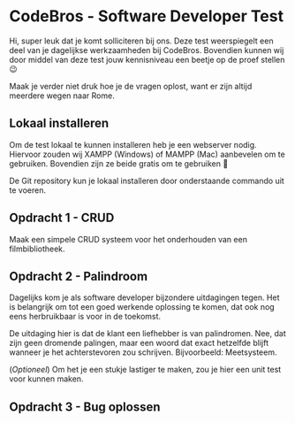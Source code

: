 # CodeBros - Software Developer Test
Hi, super leuk dat je komt solliciteren bij ons. Deze test weerspiegelt een deel van je dagelijkse werkzaamheden bij CodeBros. Bovendien kunnen wij door middel van deze test jouw kennisniveau een beetje op de proef stellen 😉

Maak je verder niet druk hoe je de vragen oplost, want er zijn altijd meerdere wegen naar Rome.

## Lokaal installeren
Om de test lokaal te kunnen installeren heb je een webserver nodig. Hiervoor zouden wij XAMPP (Windows) of MAMPP (Mac) aanbevelen om te gebruiken. Bovendien zijn ze beide gratis om te gebruiken 🥳

De Git repository kun je lokaal installeren door onderstaande commando uit te voeren.

## Opdracht 1 - CRUD
Maak een simpele CRUD systeem voor het onderhouden van een filmbibliotheek.

## Opdracht 2 - Palindroom
Dagelijks kom je als software developer bijzondere uitdagingen tegen. Het is belangrijk om tot een goed werkende oplossing te komen, dat ook nog eens herbruikbaar is voor in de toekomst.

De uitdaging hier is dat de klant een liefhebber is van palindromen. Nee, dat zijn geen dromende palingen, maar een woord dat exact hetzelfde blijft wanneer je het achterstevoren zou schrijven. Bijvoorbeeld: Meetsysteem.

(_Optioneel_) Om het je een stukje lastiger te maken, zou je hier een unit test voor kunnen maken. 

## Opdracht 3 - Bug oplossen
